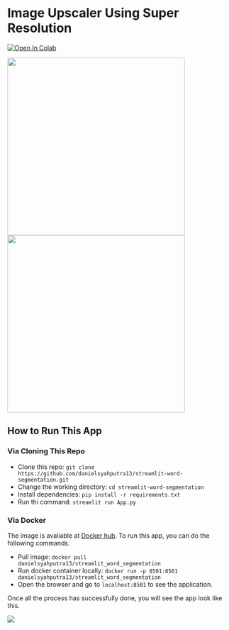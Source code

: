# Image Upscaler Using Super Resolution

[![Open In Colab](https://colab.research.google.com/assets/colab-badge.svg)](https://colab.research.google.com/drive/1ycNuUieEq941P29Ubuy5B-HY7Qz4BPj1?usp=sharing)

<p float="left">
  <img src="https://i.ibb.co/pZskqc5/tulisan.jpg" width="400" />
  <img src="https://i.ibb.co/MfSd3h1/tulisan-segmented.jpg" width="400" /> 
</p>

## How to Run This App

### Via Cloning This Repo

- Clone this repo: `git clone https://github.com/danielsyahputra13/streamlit-word-segmentation.git`
- Change the working directory: `cd streamlit-word-segmentation`
- Install dependencies: `pip install -r requirements.txt`
- Run thi command: `streamlit run App.py`

### Via Docker

The image is avaliable at [Docker hub](https://hub.docker.com/repository/docker/danielsyahputra13/streamlit_word_segmentation). To run this app, you can do the following commands.

- Pull image: `docker pull danielsyahputra13/streamlit_word_segmentation`
- Run docker container locally: `docker run -p 8501:8501 danielsyahputra13/streamlit_word_segmentation`
- Open the browser and go to `localhost:8501` to see the application.

Once all the process has successfully done, you will see the app look like this.

<img src="https://i.ibb.co/LxJ2bXQ/Screen-Shot-2022-08-19-at-11-19-34.png">
